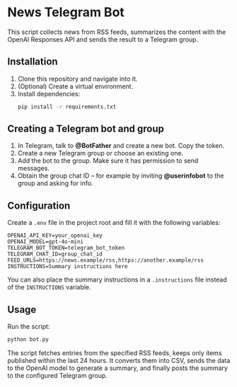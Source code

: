 # News Telegram Bot

This script collects news from RSS feeds, summarizes the content with the OpenAI Responses API and sends the result to a Telegram group.

## Installation
1. Clone this repository and navigate into it.
2. (Optional) Create a virtual environment.
3. Install dependencies:
   ```bash
   pip install -r requirements.txt
   ```

## Creating a Telegram bot and group
1. In Telegram, talk to **@BotFather** and create a new bot. Copy the token.
2. Create a new Telegram group or choose an existing one.
3. Add the bot to the group. Make sure it has permission to send messages.
4. Obtain the group chat ID – for example by inviting **@userinfobot** to the group and asking for info.

## Configuration
Create a `.env` file in the project root and fill it with the following variables:
```env
OPENAI_API_KEY=your_openai_key
OPENAI_MODEL=gpt-4o-mini
TELEGRAM_BOT_TOKEN=telegram_bot_token
TELEGRAM_CHAT_ID=group_chat_id
FEED_URLS=https://news.example/rss,https://another.example/rss
INSTRUCTIONS=Summary instructions here
```
You can also place the summary instructions in a `.instructions` file instead of the `INSTRUCTIONS` variable.

## Usage
Run the script:
```bash
python bot.py
```
The script fetches entries from the specified RSS feeds, keeps only items published within the last 24 hours.
It converts them into CSV, sends the data to the OpenAI model to generate a summary, and finally posts the summary to the configured Telegram group.

